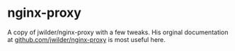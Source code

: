 # nginx-proxy

A copy of jwilder/nginx-proxy with a few tweaks. His orginal documentation at [github.com/jwilder/nginx-proxy](https://github.com/jwilder/nginx-proxy) is most useful here.
